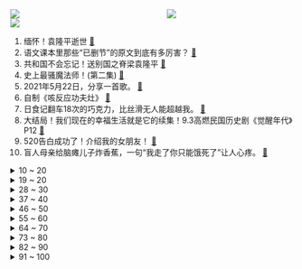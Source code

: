 <div >
	<a style="float:left;width:55%;" href = "https://github.com/anuraghazra/github-readme-stats">
	 <img src = "https://github-readme-stats.vercel.app/api?username=iuuuuuaena&theme=buefy&show_icons=true"/>
	</a>
	<a  style="float:right;width:45%" href = "https://github.com/anuraghazra/github-readme-stats">
	 <img  src="https://github-readme-stats.vercel.app/api/top-langs/?username=anuraghazra&layout=compact"/>
	</a>
	</div>

[![](https://img.shields.io/badge/jxd-@jxdgogogo.xyz-yellowgreen.svg)](https://www.jxdgogogo.xyz)<br>
1. 缅怀！袁隆平逝世 [:link:](//www.bilibili.com/video/BV1oK4y1A7Cd) <br>
2. 语文课本里那些“已删节”的原文到底有多厉害？ [:link:](//www.bilibili.com/video/BV1c64y1k7N6) <br>
3. 共和国不会忘记！送别国之脊梁袁隆平 [:link:](//www.bilibili.com/video/BV1Vv411L7ab) <br>
4. 史上最骚魔法师！(第二集) [:link:](//www.bilibili.com/video/BV1jo4y117Vf) <br>
5. 2021年5月22日，分享一首歌。 [:link:](//www.bilibili.com/video/BV1pN411Z7ha) <br>
6. 自制《咳反应功夫灶》 [:link:](//www.bilibili.com/video/BV1WB4y1F786) <br>
7. 日食记翻车18次的巧克力，比丝滑无人能超越我。 [:link:](//www.bilibili.com/video/BV1kB4y1F7fL) <br>
8. 大结局！我们现在的幸福生活就是它的续集！9.3高燃民国历史剧《觉醒年代》P12 [:link:](//www.bilibili.com/video/BV1af4y1Y7ax) <br>
9. 520告白成功了！介绍我的女朋友！ [:link:](//www.bilibili.com/video/BV1bV411j7t8) <br>
10. 盲人母亲给脑瘫儿子炸香蕉，一句“我走了你只能饿死了”让人心疼。 [:link:](//www.bilibili.com/video/BV1Mo4y117B2) <br>
<details>
<summary>10 ~ 20</summary>

11. 【神兵小将】东方大小姐和南宫大少爷的反派生涯2.0 [:link:](//www.bilibili.com/video/BV1Uy4y1W71k) <br>
12. “兄弟，再挺会儿啊……兄弟，兄弟……” [:link:](//www.bilibili.com/video/BV1WA411g7Ub) <br>
13. 退休奥巴马实力翻唱《Shape Of You》！油管鬼畜大神Ziikos来了！ [:link:](//www.bilibili.com/video/BV1R64y1d7wY) <br>
14. 《原神》优菈手书「骄傲的荣光」 [:link:](//www.bilibili.com/video/BV1e5411u7QD) <br>
15. 高考应援原创曲  《不负韶光》（Hanser&Q酱 ） [:link:](//www.bilibili.com/video/BV1ZB4y1F7xK) <br>
16. 《这个杀手不太冷》 [:link:](//www.bilibili.com/video/BV18B4y1F7ok) <br>
17. 饮茶哥：我不干了！ [:link:](//www.bilibili.com/video/BV1w44y1r79C) <br>
18. 这是帅小伙吃过最好吃的烧烤“炭烧响螺”不信的话请你试试！ [:link:](//www.bilibili.com/video/BV1kV411j7AM) <br>
19. 【毕导】复旦团队用喝茶看见人体经络？我喝了一桶茶，你猜我看见了啥？ [:link:](//www.bilibili.com/video/BV15q4y1E7Mn) <br>
</details>
<details>
<summary>19 ~ 20</summary>

20. 最 强 卧 底 王 ！ [:link:](//www.bilibili.com/video/BV1my4y1W77P) <br>
21. 【暴走大事件第八季】08 榜一竟成打榜“受害者”哭诉遭遇，小潮院长杜海皇挑战最难“暴走副本”（蓝） [:link:](//www.bilibili.com/video/BV1bQ4y1R7Yp) <br>
22. 把“一日男友”彻底玩坏！ [:link:](//www.bilibili.com/video/BV1cv411L7B2) <br>
23. 男朋友背着我都买了啥啊？ [:link:](//www.bilibili.com/video/BV16K4y197bN) <br>
24. 【荒野大彪客】决战鹅城 [:link:](//www.bilibili.com/video/BV1S5411u7H7) <br>
25. 光 学 隐 形，就是有点费手 [:link:](//www.bilibili.com/video/BV1u64y1y7AE) <br>
26. 【杨颜】如何看懂明日方舟的游戏剧情#0 初探泰拉 [:link:](//www.bilibili.com/video/BV14B4y1F7To) <br>
27. 从恋爱到出轨总共分几步？《今日谭法》法制小剧场520特别篇 [:link:](//www.bilibili.com/video/BV1rh411v7qW) <br>
28. 单 身 狗 之 怒！ [:link:](//www.bilibili.com/video/BV1Eh411v7Bz) <br>
</details>
<details>
<summary>28 ~ 30</summary>

29. 【原神手书】胡桃个人向-《起风了》 [:link:](//www.bilibili.com/video/BV1qb4y1o7jK) <br>
30. 饮茶先啦！曹 县 请 勿 乱 猜 谜 5 ！ [:link:](//www.bilibili.com/video/BV1gU4y1L7JJ) <br>
31. 【张哲瀚】真的太会扭了！！！升级版打老虎｜万转直拍 [:link:](//www.bilibili.com/video/BV1V54y1V7wC) <br>
32. 【时代少年团】春游vlog大放送 [:link:](//www.bilibili.com/video/BV1b54y1L7JA) <br>
33. 中国当世“医神”，今天走了 [:link:](//www.bilibili.com/video/BV1BK4y197av) <br>
34. 超级变变变 [:link:](//www.bilibili.com/video/BV1Sy4y1W7Gc) <br>
35. 缉毒警的生死瞬间 [:link:](//www.bilibili.com/video/BV1564y1y7Bp) <br>
36. 【low君】《十大台偶OST》：盘点那些前奏一响你DNA就会动的金曲 [:link:](//www.bilibili.com/video/BV1L54y1V7us) <br>
37. 说了♂再见 [:link:](//www.bilibili.com/video/BV1wQ4y1o7Xr) <br>
</details>
<details>
<summary>37 ~ 40</summary>

38. 禁 忌 女 孩 我 不 更 了！ [:link:](//www.bilibili.com/video/BV1MK4y1G79i) <br>
39. 华农兄弟：兄弟家的野杨梅熟了，摘点回来吃，顺便去游个泳 [:link:](//www.bilibili.com/video/BV1GQ4y1R7Qn) <br>
40. 云朵收藏家 [:link:](//www.bilibili.com/video/BV1nf4y1Y7Wx) <br>
41. 这个挑战玩的有点大了！ [:link:](//www.bilibili.com/video/BV1p54y1L7SZ) <br>
42. 【谭晶】《恋爱循环》来啦！我把我最不会唱歌的一面拿出来了… [:link:](//www.bilibili.com/video/BV13K4y1G7Gy) <br>
43. 人都傻了！这片上来就是皇帝自宫！【阅片无数Ⅱ 03】 [:link:](//www.bilibili.com/video/BV1fK4y197u9) <br>
44. LOL最诡异“空城计”套路！来自千里之外的折磨！【有点骚东西】 [:link:](//www.bilibili.com/video/BV1VV411j7zk) <br>
45. 一 生 清 贫 怎 敢 入 繁 华 [:link:](//www.bilibili.com/video/BV1YN411Z7uB) <br>
46. 挑战整整24小时呆在白房间里面！我的意志力都被消磨没有了！ [:link:](//www.bilibili.com/video/BV1sf4y1Y7zh) <br>
</details>
<details>
<summary>46 ~ 50</summary>

47. 【方舟剧场】你的每个样子，我都喜欢！ [:link:](//www.bilibili.com/video/BV17V411j7aE) <br>
48. 靠谱盘点120：双杀DK！RNG成功晋级淘汰赛，韩国观众抗议赛制：凭什么第二名先打？ [:link:](//www.bilibili.com/video/BV1Y44y1r7Vn) <br>
49. 【新闻联播】50秒报道袁隆平逝世，珍贵画面曝光 [:link:](//www.bilibili.com/video/BV1F44y1r7cq) <br>
50. 防晒要涂一个硬币才有用？教你最有效的防晒方法！【老爸评测】 [:link:](//www.bilibili.com/video/BV15v411L7km) <br>
51. 男子在日本租了个女朋友，结果... [:link:](//www.bilibili.com/video/BV145411u7hK) <br>
52. 优雅小球为你表演柴可夫斯基《花之圆舞曲》 [:link:](//www.bilibili.com/video/BV1xB4y1F7oF) <br>
53. 2008年北京奥运会开幕式 [:link:](//www.bilibili.com/video/BV1AN411Z7wf) <br>
54. 海边泳装自驾游！？ [:link:](//www.bilibili.com/video/BV1A84y1F77A) <br>
55. 520愿有情人都被温柔以待 [:link:](//www.bilibili.com/video/BV1sK4y197s5) <br>
</details>
<details>
<summary>55 ~ 60</summary>

56. 【1900】人民万岁！中原逐鹿大结局《淮海战役》精讲 后篇 [:link:](//www.bilibili.com/video/BV1kQ4y1o7rC) <br>
57. 【官方MV】G.E.M.邓紫棋《好想好想你》 [:link:](//www.bilibili.com/video/BV1EQ4y1R7s6) <br>
58. 导演：让他来演个杀人犯，他直接把自己演进了今日说法！ [:link:](//www.bilibili.com/video/BV1v5411u7hy) <br>
59. 一人独享99元肯德基全家桶，试试到底能不能吃饱 [:link:](//www.bilibili.com/video/BV1A64y1y7L2) <br>
60. 这是一个求助视频，这是我最后的希望了，请帮帮我 [:link:](//www.bilibili.com/video/BV1o64y1C7VQ) <br>
61. 13min认真教泰拳的高效爆汗跟练｜0零基础全身强化 无跑跳适合所有体重 [:link:](//www.bilibili.com/video/BV1Mo4y117rS) <br>
62. 外卖100块的烤牛油竟吃不饱？小伙一气之下网购两斤一次吃到爽 [:link:](//www.bilibili.com/video/BV1zf4y1Y7CH) <br>
63. 默哀！5月22日13时07分，袁隆平院士逝世，享年91岁！ [:link:](//www.bilibili.com/video/BV1u84y1F7bM) <br>
64. 【自制动画】30秒讲完《进击的巨人》 [:link:](//www.bilibili.com/video/BV19A411G721) <br>
</details>
<details>
<summary>64 ~ 70</summary>

65. 【E周游戏导视01】小朋友雪地开车！ [:link:](//www.bilibili.com/video/BV1L44y1r7XS) <br>
66. 【STN快报第五季39】EPIC和苹果再打下去，同行的脸都丢光了 [:link:](//www.bilibili.com/video/BV1hA411g7JG) <br>
67. 曹 县 [:link:](//www.bilibili.com/video/BV1f54y1G7rU) <br>
68. 【小学生沙雕作文】看完当场裂开！吃饭喝水慎入！ [:link:](//www.bilibili.com/video/BV16A411g7zu) <br>
69. 徐老师来巡山316：团战无人生还，狗熊绝地反击！ [:link:](//www.bilibili.com/video/BV1ay4y1W7sU) <br>
70. 【INTO1】5.21薇娅狂欢节 全开麦成团首秀《少年的模样+INTO1》舞台！炸裂全场！ [:link:](//www.bilibili.com/video/BV17f4y1Y7En) <br>
71. 【光谱行动·全网首杀30级合约】过载模式终将如你所愿！ [:link:](//www.bilibili.com/video/BV1R64y1d7zL) <br>
72. 珍贵影像！八路军作战现场首次4K+AI上色修复 [:link:](//www.bilibili.com/video/BV19q4y1772r) <br>
73. 袁隆平生前给青少年的寄语！重温，铭记！ [:link:](//www.bilibili.com/video/BV1z64y1d7rY) <br>
</details>
<details>
<summary>73 ~ 80</summary>

74. 这条视频请分享给男生 有手就会的拍照技巧 [:link:](//www.bilibili.com/video/BV1p54y1L7x3) <br>
75. ⚡山 东 菏 泽 曹 县⚡ [:link:](//www.bilibili.com/video/BV1u84y1F7mL) <br>
76. 【电竞星快报】为什么说输三把是好事，只是希望...（第三季18期） [:link:](//www.bilibili.com/video/BV1so4y117U8) <br>
77. 【懂点儿啥】网红冰淇淋“钟薛高”凭什么卖这么贵？ [:link:](//www.bilibili.com/video/BV1K84y1F7xq) <br>
78. 【医学博士】爱出汗是虚吗？I 出多少汗才是健康标准？ [:link:](//www.bilibili.com/video/BV1bN411Z7T9) <br>
79. 【音量拉满】真爆炸现场！用《追梦赤子心》打开《奇迹再现》居然这么燃？！ [:link:](//www.bilibili.com/video/BV18K4y1G7BZ) <br>
80. 《崩坏3》4.9版本前瞻直播录像 [:link:](//www.bilibili.com/video/BV14V411j7jq) <br>
81. 毕业前我被求婚啦！以为只是普通的一天，没想到突然被求婚了！原来这就是被求婚的感觉哈哈哈 [:link:](//www.bilibili.com/video/BV1zA411g7qF) <br>
82. “央视亲儿子”，处处被优待的周杰伦到底凭什么？ [:link:](//www.bilibili.com/video/BV1Bo4y1m7kY) <br>
</details>
<details>
<summary>82 ~ 90</summary>

83. 借交大学生卡花43元畅吃交大食堂，连吃2层楼十几个档口，太满足！ [:link:](//www.bilibili.com/video/BV1444y1r7FK) <br>
84. 人民不应该忘记他，国家不应该忘记他，一个国家不应该没有了英雄和模范。他舍弃了全部家当建抗战博物馆，其心可嘉，其行亦奖。 [:link:](//www.bilibili.com/video/BV17V411j7Kw) <br>
85. “卍 解” [:link:](//www.bilibili.com/video/BV1SQ4y1o7ub) <br>
86. 男友第一视角的约会 | 上海网红餐厅到底如何？ [:link:](//www.bilibili.com/video/BV1hb4y1o7Zo) <br>
87. 单身的朋友教你谈恋爱 [:link:](//www.bilibili.com/video/BV1Rq4y177TR) <br>
88. NPC传奇电影短片：贝林之路—钓鱼哥的奇妙冒险 [:link:](//www.bilibili.com/video/BV1Wv411L7SK) <br>
89. 【逗鱼时刻】第302期 炉石主播的恋爱小课堂 [:link:](//www.bilibili.com/video/BV1vK4y197To) <br>
90. 折纸-方块小鲸鱼 [:link:](//www.bilibili.com/video/BV1uN411Z7Cv) <br>
91. 【鹿乃】翻唱《可爱的女朋友/キュートな彼女》 [:link:](//www.bilibili.com/video/BV1864y1y7hV) <br>
</details>
<details>
<summary>91 ~ 100</summary>

92. 古人对一些事物的雅称，说的太美了 [:link:](//www.bilibili.com/video/BV1Yq4y1E7vh) <br>
93. 为什么男人不讨厌绿茶，而女人却反感 [:link:](//www.bilibili.com/video/BV1bB4y1F7VE) <br>
94. 当女Alpha装O装不下去了｜姐姐! 给个机会! 暗黑性感穿搭 夏日辣妹欧美风 163cm53kg [:link:](//www.bilibili.com/video/BV1gV411j7Hr) <br>
95. 翻车30遍，省了4800，这是我吃过最贵的小饼干！！！ [:link:](//www.bilibili.com/video/BV1gQ4y1R7q8) <br>
96. “异地恋第七年，他把我给删了，说：我要重新追你…” [:link:](//www.bilibili.com/video/BV1x64y1d7Lo) <br>
97. 【原神】钟离：以普遍理性而论，你好像有个大病 [:link:](//www.bilibili.com/video/BV1c44y1r7PB) <br>
98. 中科院博士中二图鉴 [:link:](//www.bilibili.com/video/BV1DQ4y1o7zR) <br>
99. 有理有据！遇飞机延误女乘客教科书式维权 [:link:](//www.bilibili.com/video/BV1z5411u7e6) <br>
100. 不要再造谣了，谢谢！ [:link:](//www.bilibili.com/video/BV1kb4y1f7N3) <br>
</details>
